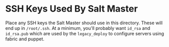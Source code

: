 # SSH Keys Used By Salt Master

Place any SSH keys the Salt Master should use in this directory. These will
end up in `/root/.ssh`. At a minimum, you'll probably want `id_rsa` and
`id_rsa.pub` which are used by the `legacy_deploy` to configure servers using
fabric and puppet.
